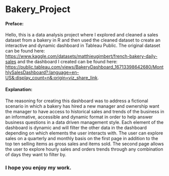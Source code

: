 # Bakery_Project
#### Preface:
Hello, this is a data analysis project where I explored and cleaned a sales dataset from a bakery in R and then used the cleaned dataset to create an interactive and dynamic dashboard in Tableau Public. 
The original dataset can be found here: https://www.kaggle.com/datasets/matthieugimbert/french-bakery-daily-sales and the dashboard I created can be found here: 
https://public.tableau.com/views/BakeryDashboard_16713398642680/MonthlySalesDashboard?:language=en-US&:display_count=n&:origin=viz_share_link.
#### Explanation:
The reasoning for creating this dashboard was to address a fictional scenario in which a bakery has hired a new manager and ownership want the manager to have access to historical sales and trends of the business in an informative, accessible and dynamic format in order to help answer business questions in a data driven management style. Each element of the dashboard is dynamic and will filter the other data in the dashboard depending on which elements the user interacts with. The user can explore sales on a quarterly and monthly basis on the first page in addition to the top ten selling items as gross sales and items sold. The second page allows the user to explore hourly sales and orders trends through any combination of days they want to filter by. 
### I hope you enjoy my work.
